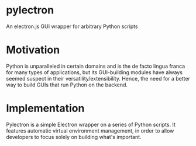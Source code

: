 # pylectron
An electron.js GUI wrapper for arbitrary Python scripts

# Motivation
Python is unparalleled in certain domains and is the de facto lingua franca for many types of applications, but its GUI-building modules have always seemed suspect in their versatility/extensibility. Hence, the need for a better way to build GUIs that run Python on the backend.

# Implementation
Pylectron is a simple Electron wrapper on a series of Python scripts. It features automatic virtual environment management, in order to allow developers to focus solely on building what's important.